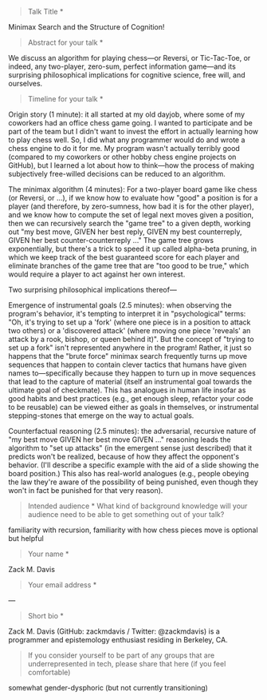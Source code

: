 > Talk Title \*

Minimax Search and the Structure of Cognition!

> Abstract for your talk \*

We discuss an algorithm for playing chess—or Reversi, or Tic-Tac-Toe, or indeed, any two-player, zero-sum, perfect information game—and its surprising philosophical implications for cognitive science, free will, and ourselves.

> Timeline for your talk \*

Origin story (1 minute): it all started at my old dayjob, where some of my coworkers had an office chess game going. I wanted to participate and be part of the team but I didn't want to invest the effort in actually learning how to play chess well. So, I did what any programmer would do and wrote a chess engine to do it for me. My program wasn't actually terribly good (compared to my coworkers or other hobby chess engine projects on GitHub), but I learned a lot about how to think—how the process of making subjectively free-willed decisions can be reduced to an algorithm.

The minimax algorithm (4 minutes): For a two-player board game like chess (or Reversi, or ...), if we know how to evaluate how "good" a position is for a player (and therefore, by zero-sumness, how bad it is for the other player), and we know how to compute the set of legal next moves given a position, then we can recursively search the "game tree" to a given depth, working out "my best move, GIVEN her best reply, GIVEN my best counterreply, GIVEN her best counter-counterreply ..." The game tree grows exponentially, but there's a trick to speed it up called alpha-beta pruning, in which we keep track of the best guaranteed score for each player and eliminate branches of the game tree that are "too good to be true," which would require a player to act against her own interest.

Two surprising philosophical implications thereof—

Emergence of instrumental goals (2.5 minutes): when observing the program's behavior, it's tempting to interpret it in "psychological" terms: "Oh, it's trying to set up a 'fork' (where one piece is in a position to attack two others) or a 'discovered attack' (where moving one piece 'reveals' an attack by a rook, bishop, or queen behind it)". But the concept of "trying to set up a fork" isn't represented anywhere in the program! Rather, it just so happens that the "brute force" minimax search frequently turns up move sequences that happen to contain clever tactics that humans have given names to—specifically because they happen to turn up in move sequences that lead to the capture of material (itself an instrumental goal towards the ultimate goal of checkmate). This has analogues in human life insofar as good habits and best practices (e.g., get enough sleep, refactor your code to be reusable) can be viewed either as goals in themselves, or instrumental stepping-stones that emerge on the way to actual goals.

Counterfactual reasoning (2.5 minutes): the adversarial, recursive nature of "my best move GIVEN her best move GIVEN ..." reasoning leads the algorithm to "set up attacks" (in the emergent sense just described) that it predicts won't be realized, because of how they affect the opponent's behavior. (I'll describe a specific example with the aid of a slide showing the board position.) This also has real-world analogues (e.g., people obeying the law they're aware of the possibility of being punished, even though they won't in fact be punished for that very reason).

> Intended audience \* What kind of background knowledge will your audience need to be able to get something out of your talk?

familiarity with recursion, familiarity with how chess pieces move is optional but helpful

> Your name \*

Zack M. Davis

> Your email address \*

—

> Short bio \*

Zack M. Davis (GitHub: zackmdavis / Twitter: @zackmdavis) is a programmer and epistemology enthusiast residing in Berkeley, CA.

> If you consider yourself to be part of any groups that are underrepresented in tech, please share that here (if you feel comfortable)

somewhat gender-dysphoric (but not currently transitioning)
